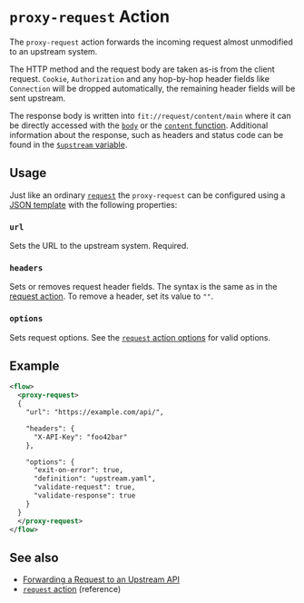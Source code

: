# `proxy-request` Action

The `proxy-request` action forwards the incoming request almost unmodified to an upstream system.

The HTTP method and the request body are taken as-is from the client request.
`Cookie`, `Authorization` and any hop-by-hop header fields like `Connection`
will be dropped automatically, the remaining header fields will be sent upstream.

The response body is written into `fit://request/content/main` where it
can be directly accessed with the [`body`](/reference/functions/body.md) or the
[`content` function](/reference/functions/content.md).
Additional information about the response, such as headers and status code can
be found in the [`$upstream` variable](/reference/variables.md#predefined-variables).

## Usage

Just like an ordinary [`request`](request.md) the `proxy-request`
can be configured using a [JSON template](/reference/templating/README.md)
with the following properties:

### `url`

Sets the URL to the upstream system. Required.

### `headers`

Sets or removes request header fields. The syntax is the same as in the [request action](request.md#headers).
To remove a header, set its value to `""`.

### `options`

Sets request options. See the [`request` action options](request.md#options) for valid options.

## Example

```xml
<flow>
  <proxy-request>
  {
    "url": "https://example.com/api/",

    "headers": {
      "X-API-Key": "foo42bar"
    },

    "options": {
      "exit-on-error": true,
      "definition": "upstream.yaml",
      "validate-request": true,
      "validate-response": true
    }
  }
  </proxy-request>
</flow>
```

## See also

* [Forwarding a Request to an Upstream API](/cookbook/forward-request-upstream.md)
* [`request` action](/reference/actions/request.md) (reference)
